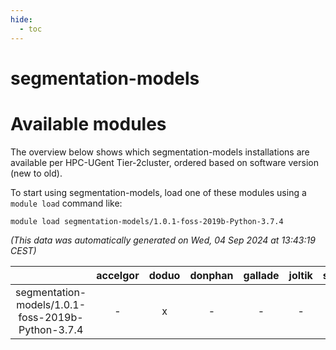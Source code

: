 ```yaml
---
hide:
  - toc
---
```


segmentation-models
===================

# Available modules


The overview below shows which segmentation-models installations are available per HPC-UGent Tier-2cluster, ordered based on software version (new to old).

To start using segmentation-models, load one of these modules using a `module load` command like:

```shell
module load segmentation-models/1.0.1-foss-2019b-Python-3.7.4
```

*(This data was automatically generated on Wed, 04 Sep 2024 at 13:43:19 CEST)*  

| |accelgor|doduo|donphan|gallade|joltik|shinx|skitty|
| :---: | :---: | :---: | :---: | :---: | :---: | :---: | :---: |
|segmentation-models/1.0.1-foss-2019b-Python-3.7.4|-|x|-|-|-|-|x|
